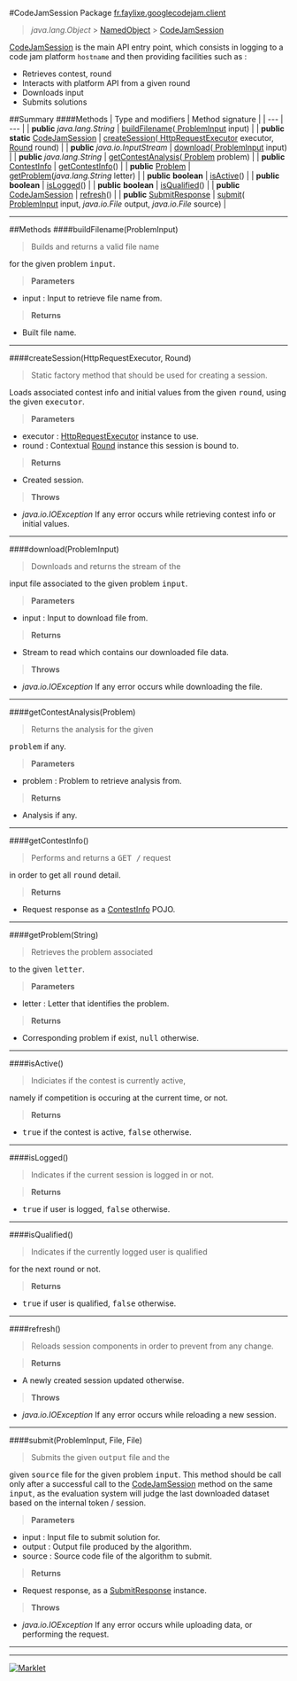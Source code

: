 #CodeJamSession
Package <a href="README.md"> fr.faylixe.googlecodejam.client</a><br>

> *java.lang.Object* > <a href="common/NamedObject.md"> NamedObject</a> > <a href="CodeJamSession.md"> CodeJamSession</a>

<a href="CodeJamSession.md"> CodeJamSession</a> is the main API entry point, which consists
 in logging to a code jam platform ``hostname`` and then providing
 facilities such as :
 <br>
 * Retrieves contest, round
 * Interacts with platform API from a given round
 * Downloads input
 * Submits solutions

##Summary
####Methods
| Type and modifiers | Method signature |
| --- | --- |
| **public** *java.lang.String* | <a href="#buildfilenameprobleminput"> buildFilename</a>(<a href="webservice/ProblemInput.md"> ProblemInput</a> input) |
| **public static** <a href="CodeJamSession.md"> CodeJamSession</a> | <a href="#createsessionhttprequestexecutor-round"> createSession</a>(<a href="executor/HttpRequestExecutor.md"> HttpRequestExecutor</a> executor, <a href="Round.md"> Round</a> round) |
| **public** *java.io.InputStream* | <a href="#downloadprobleminput"> download</a>(<a href="webservice/ProblemInput.md"> ProblemInput</a> input) |
| **public** *java.lang.String* | <a href="#getcontestanalysisproblem"> getContestAnalysis</a>(<a href="webservice/Problem.md"> Problem</a> problem) |
| **public** <a href="webservice/ContestInfo.md"> ContestInfo</a> | <a href="#getcontestinfo"> getContestInfo</a>() |
| **public** <a href="webservice/Problem.md"> Problem</a> | <a href="#getproblemstring"> getProblem</a>(*java.lang.String* letter) |
| **public** **boolean** | <a href="#isactive"> isActive</a>() |
| **public** **boolean** | <a href="#islogged"> isLogged</a>() |
| **public** **boolean** | <a href="#isqualified"> isQualified</a>() |
| **public** <a href="CodeJamSession.md"> CodeJamSession</a> | <a href="#refresh"> refresh</a>() |
| **public** <a href="webservice/SubmitResponse.md"> SubmitResponse</a> | <a href="#submitprobleminput-file-file"> submit</a>(<a href="webservice/ProblemInput.md"> ProblemInput</a> input, *java.io.File* output, *java.io.File* source) |

---


##Methods
####buildFilename(ProblemInput)
> <p>Builds and returns a valid file name
 for the given problem <tt>input</tt>.</p>

> **Parameters**
* input : Input to retrieve file name from.

> **Returns**
* Built file name.


---

####createSession(HttpRequestExecutor, Round)
> <p>Static factory method that should be used for creating a session.
 Loads associated contest info and initial values from the given
 <tt>round</tt>, using the given <tt>executor</tt>.</p>

> **Parameters**
* executor : <a href="executor/HttpRequestExecutor.md"> HttpRequestExecutor</a> instance to use.
* round : Contextual <a href="Round.md"> Round</a> instance this session is bound to.

> **Returns**
* Created session.

> **Throws**
* *java.io.IOException* If any error occurs while retrieving contest info or initial values.


---

####download(ProblemInput)
> <p>Downloads and returns the stream of the
 input file associated to the given problem
 <tt>input</tt>.</p>

> **Parameters**
* input : Input to download file from.

> **Returns**
* Stream to read which contains our downloaded file data.

> **Throws**
* *java.io.IOException* If any error occurs while downloading the file.


---

####getContestAnalysis(Problem)
> <p>Returns the analysis for the given
 <tt>problem</tt> if any.</p>

> **Parameters**
* problem : Problem to retrieve analysis from.

> **Returns**
* Analysis if any.


---

####getContestInfo()
> <p>Performs and returns a <tt>GET /</tt> request
 in order to get all <tt>round</tt> detail.</p>

> **Returns**
* Request response as a <a href="webservice/ContestInfo.md"> ContestInfo</a> POJO.


---

####getProblem(String)
> <p>Retrieves the problem associated
 to the given <tt>letter</tt>.</p>

> **Parameters**
* letter : Letter that identifies the problem.

> **Returns**
* Corresponding problem if exist, <tt>null</tt> otherwise.


---

####isActive()
> <p>Indiciates if the contest is currently active,
 namely if competition is occuring at the current
 time, or not.</p>

> **Returns**
* <tt>true</tt> if the contest is active, <tt>false</tt> otherwise.


---

####isLogged()
> <p>Indicates if the current session is logged in or not.</p>

> **Returns**
* <tt>true</tt> if user is logged, <tt>false</tt> otherwise.


---

####isQualified()
> <p>Indicates if the currently logged user is qualified
 for the next round or not.</p>

> **Returns**
* <tt>true</tt> if user is qualified, <tt>false</tt> otherwise.


---

####refresh()
> <p>Reloads session components in order to prevent from any change.</p>

> **Returns**
* A newly created session updated otherwise.

> **Throws**
* *java.io.IOException* If any error occurs while reloading a new session.


---

####submit(ProblemInput, File, File)
> <p>Submits the given <tt>output</tt> file and the
 given <tt>source</tt> file for the given problem
 <tt>input</tt>. This method should be call only
 after a successful call to the <a href="CodeJamSession.md"> CodeJamSession</a>
 method on the same <tt>input</tt>, as the evaluation
 system will judge the last downloaded dataset
 based on the internal token / session.</p>

> **Parameters**
* input : Input file to submit solution for.
* output : Output file produced by the algorithm.
* source : Source code file of the algorithm to submit.

> **Returns**
* Request response, as a <a href="webservice/SubmitResponse.md"> SubmitResponse</a> instance.

> **Throws**
* *java.io.IOException* If any error occurs while uploading data, or performing the request.


---

---

[![Marklet](https://img.shields.io/badge/Generated%20by-Marklet-green.svg)](https://github.com/Faylixe/marklet)